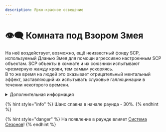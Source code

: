 ```yaml
---
description: Ярко-красное освещение
---
```


# 👁🗨 Комната под Взором Змея

На неё воздействует, возможно, ещё неизвестный фонду SCP, используемый Дланью Змея для помощи агрессивно настроенным SCP объектам. SCP объекты в комнате и их союзники испытывают чрезмерную жажду крови, тем самым ускоряясь.\
В то же время на людей это оказывает отрицательный ментальный эффект, заставляющий их испытывать слуховые галлюцинации в течении некоторого времени.

<details>

<summary>Дополнительная информация</summary>

* Помните, при любых расстройствах можно использовать SCP-500, чтобы избавиться от них.

</details>

{% hint style="info" %}
Шанс спавна в начале раунда - 30%.
{% endhint %}

{% hint style="danger" %}
На появление в раунде влияет [Система Сезонов](../server-systems/seasons-system.md)!
{% endhint %}
